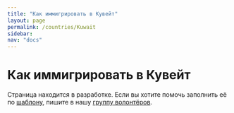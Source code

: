 ```yaml
---
title: "Как иммигрировать в Кувейт"
layout: page
permalink: /countries/Kuwait
sidebar:
nav: "docs"
---
```


# Как иммигрировать в Кувейт

Страница находится в разработке. Если вы хотите помочь заполнить её по [шаблону](/template), пишите в нашу [группу волонтёров](https://t.me/+FHi3FnJaoWJkMDAx).
